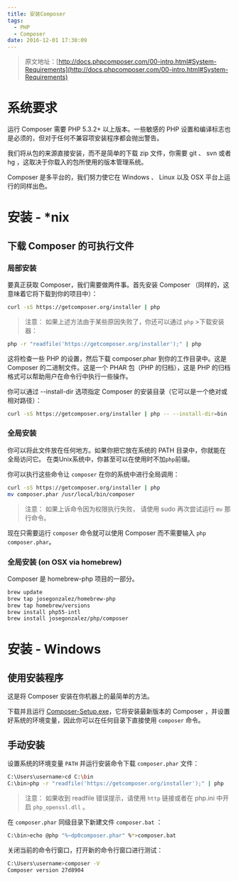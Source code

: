 ```yaml
---
title: 安装Composer
tags:
  - PHP
  - Composer
date: 2016-12-01 17:30:09
---
```


> 原文地址：[http://docs.phpcomposer.com/00-intro.html#System-Requirements](http://docs.phpcomposer.com/00-intro.html#System-Requirements)

# 系统要求

运行 Composer 需要 PHP 5.3.2+ 以上版本。一些敏感的 PHP 设置和编译标志也是必须的，但对于任何不兼容项安装程序都会抛出警告。

我们将从包的来源直接安装，而不是简单的下载 zip 文件，你需要 git 、 svn 或者 hg ，这取决于你载入的包所使用的版本管理系统。

Composer 是多平台的，我们努力使它在 Windows 、 Linux 以及 OSX 平台上运行的同样出色。

# 安装 - *nix

## 下载 Composer 的可执行文件

### 局部安装

要真正获取 Composer，我们需要做两件事。首先安装 Composer （同样的，这意味着它将下载到你的项目中）：

```bash
curl -sS https://getcomposer.org/installer | php
```

> 注意： 如果上述方法由于某些原因失败了，你还可以通过 `php` >下载安装器：

```bash
php -r "readfile('https://getcomposer.org/installer');" | php
```

这将检查一些 PHP 的设置，然后下载 composer.phar 到你的工作目录中。这是 Composer 的二进制文件。这是一个 PHAR 包（PHP 的归档），这是 PHP 的归档格式可以帮助用户在命令行中执行一些操作。

你可以通过 --install-dir 选项指定 Composer 的安装目录（它可以是一个绝对或相对路径）：

```bash
curl -sS https://getcomposer.org/installer | php -- --install-dir=bin
```

### 全局安装

你可以将此文件放在任何地方。如果你把它放在系统的 PATH 目录中，你就能在全局访问它。 在类Unix系统中，你甚至可以在使用时不加`php`前缀。

你可以执行这些命令让 `composer` 在你的系统中进行全局调用：

```bash
curl -sS https://getcomposer.org/installer | php
mv composer.phar /usr/local/bin/composer
```

> 注意： 如果上诉命令因为权限执行失败， 请使用 sudo 再次尝试运行 `mv` 那行命令。

现在只需要运行 `composer` 命令就可以使用 Composer 而不需要输入 `php composer.phar`。

### 全局安装 (on OSX via homebrew)

Composer 是 homebrew-php 项目的一部分。

```bash
brew update
brew tap josegonzalez/homebrew-php
brew tap homebrew/versions
brew install php55-intl
brew install josegonzalez/php/composer
```

# 安装 - Windows

## 使用安装程序

这是将 Composer 安装在你机器上的最简单的方法。

下载并且运行 [Composer-Setup.exe](https://getcomposer.org/Composer-Setup.exe)，它将安装最新版本的 Composer ，并设置好系统的环境变量，因此你可以在任何目录下直接使用 `composer` 命令。

## 手动安装

设置系统的环境变量 `PATH` 并运行安装命令下载 `composer.phar` 文件：

```bash
C:\Users\username>cd C:\bin
C:\bin>php -r "readfile('https://getcomposer.org/installer');" | php
```

> 注意： 如果收到 readfile 错误提示，请使用 `http` 链接或者在 php.ini 中开启 `php_openssl.dll` 。

在 `composer.phar` 同级目录下新建文件 `composer.bat` ：

```bash
C:\bin>echo @php "%~dp0composer.phar" %*>composer.bat
```

关闭当前的命令行窗口，打开新的命令行窗口进行测试：

```bash
C:\Users\username>composer -V
Composer version 27d8904
```